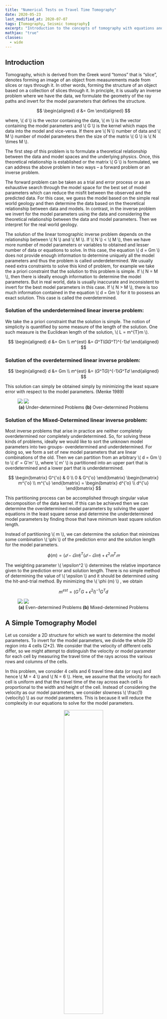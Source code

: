 ```yaml
---
title: "Numerical Tests on Travel Time Tomography"
date: 2020-05-23
last_modified_at: 2020-07-07
tags: [Tomography, Seismic tomography]
excerpt: "Introduction to the concepts of tomography with equations and codes. Introduction to the concepts of overdetermined, underdetermined and mix-determined problems in Tomography."
mathjax: "true"
classes:
  - wide
---
```


## Introduction
Tomography, which is derived from the Greek word “tomos” that is “slice”, denotes forming an image of an object from measurements made from slices or rays through it. In other words, forming the structure of an object based on a collection of slices through it.
In principle, it is usually an inverse problem where we have the data, we formulate the geometry of the ray paths and invert for the model parameters that defines the structure.

$$
\begin{aligned}
d &= Gm
\end{aligned}
$$

where, \\( d \\) is the vector containing the data, \\( m \\) is the vector containing the model
parameters and \\( G \\) is the kernel which maps the data into the model and vice-versa. If there are \\( N \\) number of data and \\( M \\) number of model parameters then the size of the matrix \\( G \\) is \\( N \times M \\).

The first step of this problem is to formulate a theoretical relationship between the data and model spaces and the underlying physics. Once, this theoretical relationship is established or the matrix \\( G \\) is formulated, we can address the above problem in two ways – a forward problem or an inverse problem.

The forward problem can be taken as a trial and error process or as an exhaustive search through the model space for the best set of model parameters which can reduce the misfit between the observed and the predicted data. For this case, we guess the model based on the simple real world geology and then determine the data based on the theoretical relationship between data and models. In contrast, in the inverse problem we invert for the model parameters using the data and considering the theoretical relationship between the data and model parameters. Then we interpret for the real world geology.


The solution of the linear tomographic inverse problem depends on the relationship between \\( N \\) and \\( M \\). If \\( N \\) < \\( M \\), then we have more number of model parameters or variables to obtained and lesser number of data or equations to solve. In this case, the equation \\( d = Gm \\) does not provide enough information to determine uniquely all the model parameters and thus the problem is called underdetermined. We usually need extra constraints to solve this kind of problem, for example we take the a priori constraint that the solution to this problem is simple. If \\( N = M \\), then there is ideally enough information to determine the model parameters. But in real world, data is usually inaccurate and inconsistent to invert for the best model parameters in this case. If \\( N > M \\), there is too much information contained in the equation \\( d = Gm \\) for it to possess an exact solution. This case is called the overdetermined.

### Solution of the underdetermined linear inverse problem:
We take the a priori constraint that the solution is simple. The notion of simplicity is quantified by some measure of the length of the solution. One such measure is the Euclidean length of the solution, \\( L = m^{T}m \\).

$$
\begin{aligned}
d &= Gm \\
𝑚^{est} &= 𝐺^T(𝐺𝐺^T)^{-1}𝑑
\end{aligned}
$$

### Solution of the overdetermined linear inverse problem:

$$
\begin{aligned}
d &= Gm \\
𝑚^{est} &= (𝐺^T𝐺)^{-1}𝐺^T𝑑
\end{aligned}
$$


This solution can simply be obtained simply by minimizing the least square error with
respect to the model parameters. (Menke 1989)

<figure class="half">
    <img src="{{ site.url }}{{ site.baseurl }}/images/underdetermined_problems.jpg">
    <img src="{{ site.url }}{{ site.baseurl }}/images/over_determined_problems.jpg">
    <figcaption  style="text-align: center;"><strong>(a)</strong> Under-determined Problems <strong>(b)</strong> Over-determined Problems</figcaption>
</figure>

### Solution of the Mixed-Determined linear inverse problem:
Most inverse problems that arise in practice are neither completely overdetermined nor completely underdetermined. So, for solving these kinds of problems, ideally we would like to sort the unknown model parameters into two groups- overdetermined and underdetermined. For doing so, we form a set of new model parameters that are linear combinations of the old. Then we can partition from an arbitrary \\( d = Gm \\) to \\( d' = G'm' \\), where \\( m' \\) is partitioned into an upper part that is overdetermined and a lower part that is underdetermined.

$$
\begin{bmatrix}
   G^{'o} & 0 \\
   0 & G^{'o}
\end{bmatrix}
\begin{bmatrix}
   m^{'o} \\
   m^{'u}
\end{bmatrix}
= \begin{bmatrix}
   d^{'o} \\
   d^{'u}
\end{bmatrix}
$$

This partitioning process can be accomplished through singular value decomposition of the data kernel. If this can be achieved then we can determine the overdetermined model parameters by solving the upper equations in the least square sense and determine the underdetermined model parameters by finding those that have minimum least square solution length.

Instead of partitioning \\( m \\), we can determine the solution that minimizes some combination \\( \phi \\) of the prediction error and the solution length for the model parameters.

$$
\phi (m) = (𝑑−𝐺𝑚)^{T} (𝑑−𝐺𝑚) +\epsilon^2 𝑚^T𝑚
$$

The weighting parameter \\( \epsilon^2 \\) determines the relative importance given to the prediction error and solution length. There is no simple method of determining the value of \\( \epsilon \\) and it should be determined using the hit-and-trial method. By minimizing the \\( \phi (m) \\) , we obtain

$$
m^{est} = (G^TG+\epsilon^2I)^{-1}G^Td
$$

<figure class="half">
    <img src="{{ site.url }}{{ site.baseurl }}/images/even_determined_problems.jpg">
    <img src="{{ site.url }}{{ site.baseurl }}/images/mix_determined_problems.jpg">
    <figcaption  style="text-align: center;"><strong>(a)</strong> Even-determined Problems <strong>(b)</strong> Mixed-determined Problems</figcaption>
</figure>


## A Simple Tomography Model
Let us consider a 2D structure for which we want to determine the model parameters. To invert for the model parameters, we divide the whole 2D region into 4 cells (2*2). We consider that the velocity of different cells differ, so we might attempt to distinguish the velocity or model parameter for each cell by measuring the travel time of the rays across the various rows and columns of the cells.

In this problem, we consider 4 cells and 6 travel time data (or rays) and hence \\( M = 4 \\) and \\( N = 6 \\). Here, we assume that the velocity for each cell is uniform and that the travel time of the ray across each cell is proportional to the width and height of the cell. Instead of considering the velocity as our model parameters, we consider slowness \\( \frac{1}{velocity} \\) as our model parameters. This is because it will reduce the complexity in our equations to solve for the model parameters.

<p align="center">
<img width="50%" src="{{ site.url }}{{ site.baseurl }}/images/tomographyModel1.jpg">
<figcaption style="text-align: center;">Tomography Model 1</figcaption>
</p>

<p align="center">
<img width="50%" src="{{ site.url }}{{ site.baseurl }}/images/numerical-tests-tomography/data_kernel_matrix.jpg">
<figcaption style="text-align: center;">The data kernel matrix (G) </figcaption>
</p>

The equations for the different ray paths will be

Ray path 1:
$$
𝑔_{11} 𝑚_1 + 𝑔_{12} 𝑚_2 + 𝑔_{13} 𝑚_3 + 𝑔_{14} 𝑚_4 = 𝑑_1
$$

Ray path 2:
$$
𝑔_{21} 𝑚_1 + 𝑔_{22} 𝑚_2 + 𝑔_{23} 𝑚_3 + 𝑔_{24} 𝑚_4 = 𝑑_2
$$

Ray path 3:
$$
𝑔_{31} 𝑚_1 + 𝑔_{32} 𝑚_2 + 𝑔_{33} 𝑚_3 + 𝑔_{34} 𝑚_4 = 𝑑_3
$$

Ray path 4:
$$
𝑔_{41} 𝑚_1 + 𝑔_{42} 𝑚_2 + 𝑔_{43} 𝑚_3 + 𝑔_{44} 𝑚_4 = 𝑑_4
$$

Ray path 5:
$$
𝑔_{51} 𝑚_1 + 𝑔_{52} 𝑚_2 + 𝑔_{53} 𝑚_3 + 𝑔_{54} 𝑚_4 = 𝑑_5
$$

Ray path 6:
$$
𝑔_{61} 𝑚_1 + 𝑔_{62} 𝑚_2 + 𝑔_{63} 𝑚_3 + 𝑔_{64} 𝑚_4 = 𝑑_6
$$

\\ \\
The above 6 equations can be written in the form of

$$
d = Gm
$$

$$
\implies \begin{bmatrix}
   d_1 \\
   d_2 \\
   d_3 \\
   d_4 \\
   d_5 \\
   d_6
\end{bmatrix} = 
\begin{bmatrix}
   g_{11} & g_{12} & g_{13} & g_{14} \\
   g_{21} & g_{22} & g_{23} & g_{24} \\
   g_{31} & g_{32} & g_{33} & g_{34} \\
   g_{41} & g_{42} & g_{43} & g_{44} \\
   g_{51} & g_{52} & g_{53} & g_{54} \\
   g_{61} & g_{62} & g_{63} & g_{64}
\end{bmatrix}
\begin{bmatrix}
   m_1 \\
   m_2 \\
   m_3 \\
   m_4
\end{bmatrix}
$$

Here, the vector \\(d\\) contains the travel time data along each ray path. The matrix \\(G\\) contains the information about the geometry of the ray-path. Here, \\(G\\) consists of the length of each ray-path in different cells. The vector \\(m\\) consists of the slowness parameters for each cell.\\

Since, this is an over-determined case, we invert for the model parameters using the least square scenario:

$$
m^{est} = [G^T G]^{-1} G^T d
$$

### MATLAB CODES for inversion and plotting

```
clear; close all; clc
N=6; %no. of ray paths
M=4; %no. of model parameters
G=zeros(N,M); %initializing the kernel
h=15; %length of the grid
hh=h*sqrt(2); %length of the diagonal of grid

G=[h 0 h 0; 0 h 0 h; 0 hh hh 0;hh 0 0 hh; h h 0 0; 0 0 h h]; %kernel matrix

mm=[4 7 12 18]'; %actual model parameter - velocity (arbitrarily taken)
m=1./mm; %actual model parameter - slowness

tt=G*m; %actual travel time at the stations
[nt,mt]=size(tt);

%creating observed data by adding the noise
noise=0.2; %20 percent noise in the data
tto=tt+noise*(randn(nt,mt)); %data travel time
z=[tt, tto];


mest=(G'*G)\(G'*tto); %inverting for the predcited model parameters
ttp=G*mest;
zz=[tto, ttp]; %predicted travel time

mmest=1./mest; %model parameter - velocity
mmest=mmest./max(max(mmest)); %normalizing
mmest = vec2mat(mmest,2); %converting to square matrix
mm=mm./max(max(mm));
mp= vec2mat(mm,2);

%Model resolution matrix
Mr=(G'*G)\(G'*G)
image(Mr,'CDataMapping','scaled') 
colorbar

%Data resolution matrix
Dr=G*((G'*G)\G')
image(Dr,'CDataMapping','scaled')
colorbar

%Plotting estimated models
h1=figure;
set(h1,'color','w','Position',[100 222 1300 500])
subplot(122)
image(mmest,'CDataMapping','scaled') %normalizing the parameter to plot
colorbar
title('Inverted Velocity Structure')

%Plotting the actual Model for comparing
subplot(121)
image(mp,'CDataMapping','scaled') colorbar
title('Actual Velocity Structure')
```

Here, we have taken the length of each cell to be (15m*15m). We have arbitrarily taken the model parameter for the actual structure. We then form the data from these model parameter values by adding 20% noise. The data is then inverted for the estimated model parameters.

<p align="center">
<img width="100%" src="{{ site.url }}{{ site.baseurl }}/images/numerical-tests-tomography/inversion1_results.jpg">
<figcaption style="text-align: center;">Inversion 1 Results </figcaption>
</p>

In above figure, we can notice that the cell 3 of the inverted structure is about 10-20% overestimated. We attribute this overestimation due to 20% noise in our data.
We also estimate the model resolution matrix and the data resolution matrix for this case. The data resolution matrix tells us how well the estimate of the model parameters fits the data and the model resolution matrix tells us how close is the particular estimate of the model parameters is to the true model.\\
The model resolution matrix is:

$$
R = 
\begin{bmatrix}
   1 & 0 & 0 & 0 \\
   0 & 1 & 0 & 0 \\
   0 & 0 & 1 & 0 \\
   0 & 0 & 0 & 1 \\
\end{bmatrix}
$$

<p align="center">
<img width="100%" src="{{ site.url }}{{ site.baseurl }}/images/numerical-tests-tomography/modelResMatrixTomo1.jpg">
<figcaption style="text-align: center;">Model Resolution Matrix for the tomography model 1 </figcaption>
</p>

The data resolution matrix is:

$$
N = 
\begin{bmatrix}
   0.6250 & -0.3750 & 0.1768 & 0.1768 & 0.1250 & 0.1250 \\
   -0.3750 & 0.6250 & 0.1768 & 0.1768 & 0.1250 & 0.1250 \\
   0.1768 & 0.1768 & 0.7500 & -0.2500 & 0.1768 & 0.1768 \\
   0.1768 & 0.1768 & -0.2500 & 0.7500 & 0.1768 & 0.1768 \\
   0.1250 & 0.1250 & 0.1768 & 0.1768 & 0.6250 & -0.3750 \\
   0.1250 & 0.1250 & 0.1768 & 0.1768 & -0.3750 & 0.6250
\end{bmatrix}
$$

<p align="center">
<img width="100%" src="{{ site.url }}{{ site.baseurl }}/images/numerical-tests-tomography/dataResMatTomo1.jpg">
<figcaption style="text-align: center;">Data Resolution Matrix for the tomography model 1 </figcaption>
</p>

We estimate the correlation between the two images, and we obtain the correlation to be 0.9883.

__To be Continued__